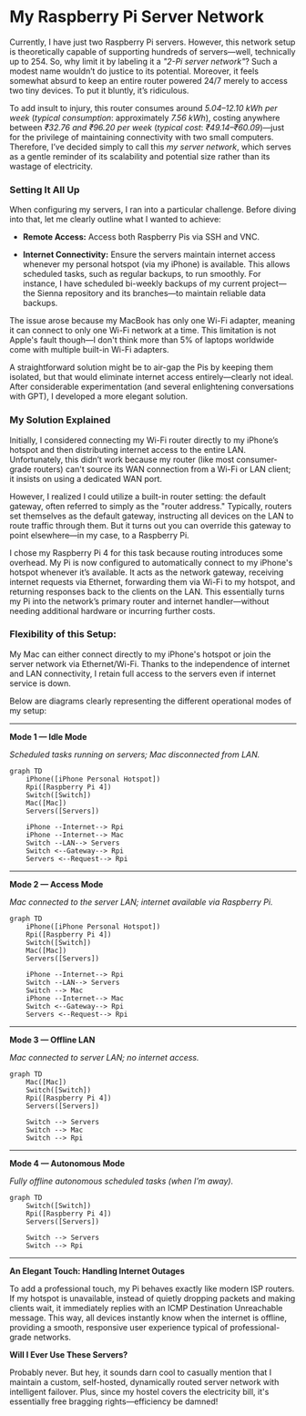 # My Raspberry Pi Server Network

Currently, I have just two Raspberry Pi servers. However, this network setup is theoretically capable of supporting hundreds of servers—well, technically up to 254. So, why limit it by labeling it a  _"2-Pi server network"_? Such a modest name wouldn’t do justice to its potential. Moreover, it feels somewhat absurd to keep an entire router powered 24/7 merely to access two tiny devices. To put it bluntly, it’s ridiculous.

To add insult to injury, this router consumes around  _5.04–12.10 kWh per week_  (_typical consumption_: approximately  _7.56 kWh_), costing anywhere between  _₹32.76 and ₹96.20 per week_  (_typical cost_:  _₹49.14–₹60.09_)—just for the privilege of maintaining connectivity with two small computers. Therefore, I’ve decided simply to call this  _my server network_, which serves as a gentle reminder of its scalability and potential size rather than its wastage of electricity.

### Setting It All Up

When configuring my servers, I ran into a particular challenge. Before diving into that, let me clearly outline what I wanted to achieve:

-   **Remote Access:**  Access both Raspberry Pis via SSH and VNC.
    
-   **Internet Connectivity:**  Ensure the servers maintain internet access whenever my personal hotspot (via my iPhone) is available. This allows scheduled tasks, such as regular backups, to run smoothly. For instance, I have scheduled bi-weekly backups of my current project—the Sienna repository and its branches—to maintain reliable data backups.
    

The issue arose because my MacBook has only one Wi-Fi adapter, meaning it can connect to only one Wi-Fi network at a time. This limitation is not Apple's fault though—I don't think more than 5% of laptops worldwide come with multiple built-in Wi-Fi adapters.

A straightforward solution might be to air-gap the Pis by keeping them isolated, but that would eliminate internet access entirely—clearly not ideal. After considerable experimentation (and several enlightening conversations with GPT), I developed a more elegant solution.

### My Solution Explained

Initially, I considered connecting my Wi-Fi router directly to my iPhone’s hotspot and then distributing internet access to the entire LAN. Unfortunately, this didn’t work because my router (like most consumer-grade routers) can't source its WAN connection from a Wi-Fi or LAN client; it insists on using a dedicated WAN port.

However, I realized I could utilize a built-in router setting: the default gateway, often referred to simply as the "router address." Typically, routers set themselves as the default gateway, instructing all devices on the LAN to route traffic through them. But it turns out you can override this gateway to point elsewhere—in my case, to a Raspberry Pi.

I chose my Raspberry Pi 4 for this task because routing introduces some overhead. My Pi is now configured to automatically connect to my iPhone's hotspot whenever it’s available. It acts as the network gateway, receiving internet requests via Ethernet, forwarding them via Wi-Fi to my hotspot, and returning responses back to the clients on the LAN. This essentially turns my Pi into the network’s primary router and internet handler—without needing additional hardware or incurring further costs.

### Flexibility of this Setup:

My Mac can either connect directly to my iPhone's hotspot or join the server network via Ethernet/Wi-Fi. Thanks to the independence of internet and LAN connectivity, I retain full access to the servers even if internet service is down.

Below are diagrams clearly representing the different operational modes of my setup:

----------

**Mode 1 — Idle Mode**

_Scheduled tasks running on servers; Mac disconnected from LAN._

```mermaid
graph TD
    iPhone([iPhone Personal Hotspot])
    Rpi([Raspberry Pi 4])
    Switch([Switch])
    Mac([Mac])
    Servers([Servers])

    iPhone --Internet--> Rpi
    iPhone --Internet--> Mac
    Switch --LAN--> Servers
    Switch <--Gateway--> Rpi
    Servers <--Request--> Rpi

```

----------

**Mode 2 — Access Mode**

_Mac connected to the server LAN; internet available via Raspberry Pi._

```mermaid
graph TD
    iPhone([iPhone Personal Hotspot])
    Rpi([Raspberry Pi 4])
    Switch([Switch])
    Mac([Mac])
    Servers([Servers])

    iPhone --Internet--> Rpi
    Switch --LAN--> Servers
    Switch --> Mac
    iPhone --Internet--> Mac
    Switch <--Gateway--> Rpi
    Servers <--Request--> Rpi

```

----------

**Mode 3 — Offline LAN**

_Mac connected to server LAN; no internet access._

```mermaid
graph TD
    Mac([Mac])
    Switch([Switch])
    Rpi([Raspberry Pi 4])
    Servers([Servers])

    Switch --> Servers
    Switch --> Mac
    Switch --> Rpi

```

----------

**Mode 4 — Autonomous Mode**

_Fully offline autonomous scheduled tasks (when I’m away)._

```mermaid
graph TD
    Switch([Switch])
    Rpi([Raspberry Pi 4])
    Servers([Servers])

    Switch --> Servers
    Switch --> Rpi

```

----------

**An Elegant Touch: Handling Internet Outages**

To add a professional touch, my Pi behaves exactly like modern ISP routers. If my hotspot is unavailable, instead of quietly dropping packets and making clients wait, it immediately replies with an ICMP Destination Unreachable message. This way, all devices instantly know when the internet is offline, providing a smooth, responsive user experience typical of professional-grade networks.

**Will I Ever Use These Servers?**

Probably never. But hey, it sounds darn cool to casually mention that I maintain a custom, self-hosted, dynamically routed server network with intelligent failover. Plus, since my hostel covers the electricity bill, it's essentially free bragging rights—efficiency be damned!
